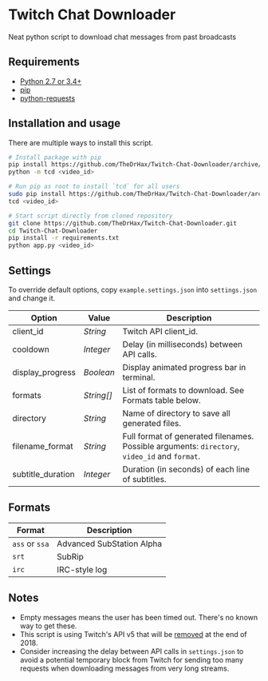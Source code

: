 # Twitch Chat Downloader

Neat python script to download chat messages from past broadcasts

## Requirements

* [Python 2.7 or 3.4+](https://www.python.org/downloads/)
* [pip](https://pip.pypa.io/en/stable/installing/)
* [python-requests](http://docs.python-requests.org/en/master/user/install/)

## Installation and usage

There are multiple ways to install this script.

```bash
# Install package with pip
pip install https://github.com/TheDrHax/Twitch-Chat-Downloader/archive/master.zip
python -m tcd <video_id>
```

```bash
# Run pip as root to install `tcd` for all users
sudo pip install https://github.com/TheDrHax/Twitch-Chat-Downloader/archive/master.zip
tcd <video_id>
```

```bash
# Start script directly from cloned repository
git clone https://github.com/TheDrHax/Twitch-Chat-Downloader.git
cd Twitch-Chat-Downloader
pip install -r requirements.txt
python app.py <video_id>
```

## Settings

To override default options, copy `example.settings.json` into `settings.json` and change it.

| Option | Value | Description |
| ------ | ------ | ----------- |
| client_id | *String* | Twitch API client_id. |
| cooldown | *Integer* | Delay (in milliseconds) between API calls. |
| display_progress | *Boolean* | Display animated progress bar in terminal. |
| formats | *String[]* | List of formats to download. See Formats table below. |
| directory | *String* | Name of directory to save all generated files. |
| filename_format | *String* | Full format of generated filenames. Possible arguments: `directory`, `video_id` and `format`. |
| subtitle_duration | *Integer* | Duration (in seconds) of each line of subtitles. |

## Formats

| Format | Description |
| ------ | ----------- |
| `ass` or `ssa` | Advanced SubStation Alpha |
| `srt` | SubRip |
| `irc` | IRC-style log |

## Notes

- Empty messages means the user has been timed out. There's no known way to get these.
- This script is using Twitch's API v5 that will be [removed](https://dev.twitch.tv/docs/v5) at the end of 2018.
- Consider increasing the delay between API calls in `settings.json` to avoid a potential temporary block from Twitch for sending too many requests when downloading messages from very long streams.
